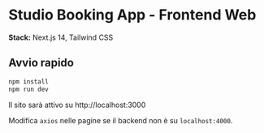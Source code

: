# Studio Booking App - Frontend Web

**Stack:** Next.js 14, Tailwind CSS

## Avvio rapido

```sh
npm install
npm run dev
```

Il sito sarà attivo su http://localhost:3000

Modifica `axios` nelle pagine se il backend non è su `localhost:4000`.